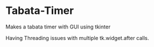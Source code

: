 # Tabata-Timer
Makes a tabata timer with GUI using tkinter

Having Threading issues with multiple tk.widget.after calls.
